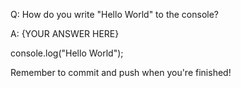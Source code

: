 Q: How do you write "Hello World" to the console?

A: {YOUR ANSWER HERE}

console.log("Hello World");

Remember to commit and push when you're finished!